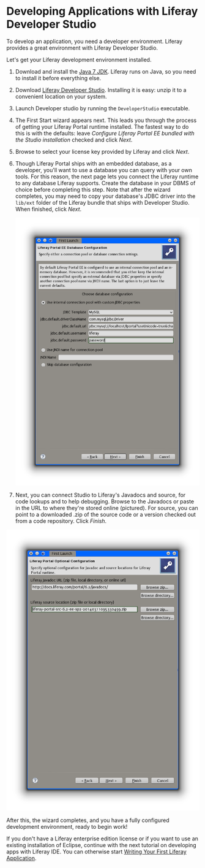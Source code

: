 # Developing Applications with Liferay Developer Studio [](id=developing-applications-with-liferay-developer-stu)

To develop an application, you need a developer environment. Liferay provides a
great environment with Liferay Developer Studio. 

Let's get your Liferay development environment installed. 

1.  Download and install the [Java 7 JDK](http://java.oracle.com). Liferay runs
    on Java, so you need to install it before everything else. 

2.  Download [Liferay Developer Studio](https://www.liferay.com/downloads/liferay-projects/liferay-ide).
Installing it is easy: unzip it to a convenient location on your system.

3.  Launch Developer studio by running the `DeveloperStudio` executable. 

4.  The First Start wizard appears next. This leads you through the process
of getting your Liferay Portal runtime installed. The fastest way to do this is
with the defaults: leave *Configure Liferay Portal EE bundled with the Studio
installation* checked and click *Next*. 

5.  Browse to select your license key provided by Liferay and click *Next*. 

6.  Though Liferay Portal ships with an embedded database, as a developer,
you'll want to use a database you can query with your own tools. For this
reason, the next page lets you connect the Liferay runtime to any database
Liferay supports. Create the database in your DBMS of choice before completing
this step. Note that after the wizard completes, you may need to copy
your database's JDBC driver into the `lib/ext` folder of the Liferay bundle that
ships with Developer Studio. When finished, click *Next*. 

    ![Figure 1: The First Start wizard makes it easy to configure the runtime that ships with Liferay Developer Studio.](../../images/lds-first-launch-3.png)

7.  Next, you can connect Studio to Liferay's Javadocs and source, for code
lookups and to help debugging. Browse to the Javadocs or paste in the URL to
where they're stored online (pictured). For source, you can point to a
downloaded .zip of the source code or a version checked out from a code
repository. Click *Finish*. 

![Figure 2: Pointing Studio to the Javadocs and Liferay source can help with debugging your code.](../../images/lds-first-launch-4.png)

After this, the wizard completes, and you have a fully configured development
environment, ready to begin work! 

If you don't have a Liferay enterprise edition license or if you want to use an
existing installation of Eclipse, continue with the next tutorial on developing
apps with Liferay IDE. You can otherwise start
[Writing Your First Liferay Application](/develop/learning-paths/mvc/-/knowledge_base/6-2/writing-your-first-liferay-application).

